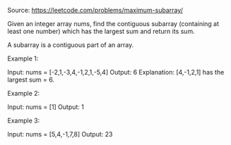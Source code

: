 Source: https://leetcode.com/problems/maximum-subarray/



Given an integer array nums, find the contiguous subarray (containing at least one number) which has the largest sum and return its sum.

A subarray is a contiguous part of an array.

 

Example 1:

Input: nums = [-2,1,-3,4,-1,2,1,-5,4]
Output: 6
Explanation: [4,-1,2,1] has the largest sum = 6.


Example 2:

Input: nums = [1]
Output: 1


Example 3:

Input: nums = [5,4,-1,7,8]
Output: 23
